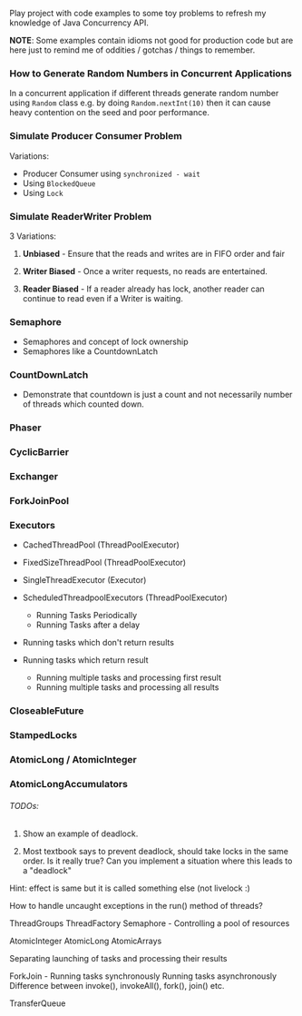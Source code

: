 Play project with code examples to some toy problems
to refresh my knowledge of Java Concurrency API. 

**NOTE**: Some examples contain idioms not good for production code but are 
here just to remind me of oddities / gotchas / things to remember.


### How to Generate Random Numbers in Concurrent Applications

In a concurrent application if different threads generate
random number using ```Random``` class e.g. by doing  ```Random.nextInt(10)```
then it can cause heavy contention on the seed and poor
performance.


### Simulate Producer Consumer Problem

Variations:
  - Producer Consumer using ```synchronized - wait```
  - Using ```BlockedQueue```
  - Using ```Lock```
  

### Simulate ReaderWriter Problem


3 Variations:

1. **Unbiased** - Ensure that the reads and writes are in FIFO order and
fair

2. **Writer Biased** - Once a writer requests, no reads are
entertained.

3. **Reader Biased** - If a reader already has lock, another
reader can continue to read even if a Writer is waiting.



### Semaphore
- Semaphores and concept of lock ownership
- Semaphores like a CountdownLatch


### CountDownLatch
- Demonstrate that countdown is just a count and not necessarily number of 
threads which counted down.


### Phaser

### CyclicBarrier
### Exchanger
### ForkJoinPool
### Executors
- CachedThreadPool              (ThreadPoolExecutor)
- FixedSizeThreadPool           (ThreadPoolExecutor)
- SingleThreadExecutor          (Executor)
- ScheduledThreadpoolExecutors  (ThreadPoolExecutor)
    - Running Tasks Periodically
    - Running Tasks after a delay
 


- Running tasks which don't return results
- Running tasks which return result
    - Running multiple tasks and processing first result
    - Running multiple tasks and processing all results


### CloseableFuture
### StampedLocks
### AtomicLong / AtomicInteger
### AtomicLongAccumulators





###### TODOs:

1. Show an example of deadlock.

2. Most textbook says to prevent deadlock, should take 
locks in the same order. Is it really true?
Can you implement a situation where this leads to 
a "deadlock" 

Hint: effect is same but it is called something else (not livelock :)



How to handle uncaught exceptions in the run() method of threads?

ThreadGroups
ThreadFactory
Semaphore - Controlling a pool of resources

AtomicInteger
AtomicLong
AtomicArrays


Separating launching of tasks and processing their results

ForkJoin - Running tasks synchronously
Running tasks asynchronously 
Difference between invoke(), invokeAll(), fork(), join() etc.

TransferQueue
